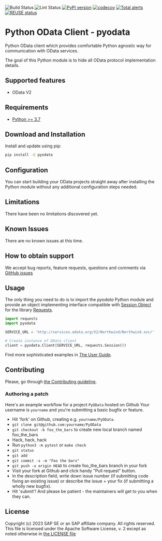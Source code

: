 ![Build Status](https://github.com/SAP/python-pyodata/actions/workflows/python-tests-compatibility.yml/badge.svg)
![Lint Status](https://github.com/SAP/python-pyodata/actions/workflows/python-linters.yml/badge.svg)
[![PyPI version](https://badge.fury.io/py/pyodata.svg)](https://badge.fury.io/py/pyodata)
[![codecov](https://codecov.io/gh/SAP/python-pyodata/branch/master/graph/badge.svg)](https://codecov.io/gh/SAP/python-pyodata)
[![Total alerts](https://img.shields.io/lgtm/alerts/g/SAP/python-pyodata.svg?logo=lgtm&logoWidth=18)](https://lgtm.com/projects/g/SAP/python-pyodata/alerts/)
[![REUSE status](https://api.reuse.software/badge/github.com/SAP/python-pyodata)](https://api.reuse.software/info/github.com/SAP/python-pyodata)

# Python OData Client - pyodata

Python OData client which provides comfortable Python agnostic
way for communication with OData services.

The goal of this Python module is to hide all OData protocol implementation
details.

## Supported features

- OData V2

## Requirements

- [Python >= 3.7](https://www.python.org/downloads/)

## Download and Installation

Install and update using pip:

```bash
pip install -U pyodata
```

## Configuration

You can start building your OData projects straight away after installing the
Python module without any additional configuration steps needed.

## Limitations

There have been no limitations discovered yet.

## Known Issues

There are no known issues at this time.

## How to obtain support

We accept bug reports, feature requests, questions and comments via [GitHub issues](https://github.com/SAP/python-pyodata/issues)

## Usage

The only thing you need to do is to import the _pyodata_ Python module and
provide an object implementing interface compatible with [Session Object](https://2.python-requests.org/en/master/user/advanced/#session-objects)
for the library [Requests](https://2.python-requests.org/en/master/).

```python
import requests
import pyodata

SERVICE_URL = 'http://services.odata.org/V2/Northwind/Northwind.svc/'

# Create instance of OData client
client = pyodata.Client(SERVICE_URL, requests.Session())
```

Find more sophisticated examples in [The User Guide](docs/usage/README.md).

## Contributing

Please, go through [the Contributing guideline](CONTRIBUTING.md).

### Authoring a patch

Here's an example workflow for a project `PyOData` hosted on Github
Your username is `yourname` and you're submitting a basic bugfix or feature.

* Hit 'fork' on Github, creating e.g. `yourname/PyOData`.
* `git clone git@github.com:yourname/PyOData`
* `git checkout -b foo_the_bars` to create new local branch named foo_the_bars
* Hack, hack, hack
* Run `python3 -m pytest` or `make check`
* `git status`
* `git add`
* `git commit -s -m "Foo the bars"`
* `git push -u origin HEAD` to create foo_the_bars branch in your fork
* Visit your fork at Github and click handy "Pull request" button.
* In the description field, write down issue number (if submitting code fixing
  an existing issue) or describe the issue + your fix (if submitting a wholly
  new bugfix).
* Hit 'submit'! And please be patient - the maintainers will get to you when
  they can.

## License

Copyright (c) 2023 SAP SE or an SAP affiliate company. All rights reserved.
This file is licensed under the Apache Software License, v. 2 except as noted
otherwise in [the LICENSE file](LICENSE)
